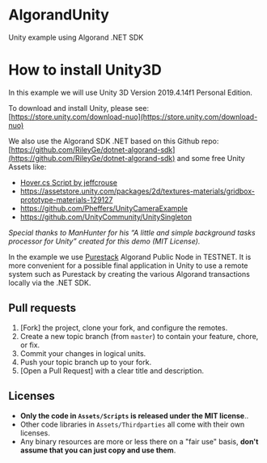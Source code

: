 # AlgorandUnity
 Unity example using Algorand .NET SDK
 
# How to install Unity3D

In this example we will use Unity 3D Version 2019.4.14f1 Personal Edition.

To download and install Unity, please see: [https://store.unity.com/download-nuo](https://store.unity.com/download-nuo)

We also use the Algorand SDK .NET based on this Github repo: [https://github.com/RileyGe/dotnet-algorand-sdk](https://github.com/RileyGe/dotnet-algorand-sdk) and some free Unity Assets like:

* [Hover.cs Script by jeffcrouse](https://gist.github.com/jeffcrouse/b61ace83fbcb6d366589a645ed930cc8) 
* https://assetstore.unity.com/packages/2d/textures-materials/gridbox-prototype-materials-129127
* https://github.com/Pheffers/UnityCameraExample
* https://github.com/UnityCommunity/UnitySingleton

_*Special thanks to ManHunter for his “A little and simple background tasks processor for Unity” created for this demo (MIT License).*_

In the example we use [Purestack](https://www.purestake.com/networks/algorand/) Algorand Public Node in TESTNET. It is more convenient for a possible final application in Unity to use a remote system such as Purestack by creating the various Algorand transactions locally via the .NET SDK.
 
 ## Pull requests

 1. [Fork] the project, clone your fork, and configure the remotes.
 2. Create a new topic branch (from `master`) to contain your feature,
 chore, or fix.
 3. Commit your changes in logical units.
 4. Push your topic branch up to your fork.
 5. [Open a Pull Request] with a clear title and description.
 
 ## Licenses

 - **Only the code in `Assets/Scripts` is released under the MIT license**..
 - Other code libraries in `Assets/Thirdparties` all come with their own licenses.
 - Any binary resources are more or less there on a "fair use" basis, **don't assume that you can just copy and use them**.
